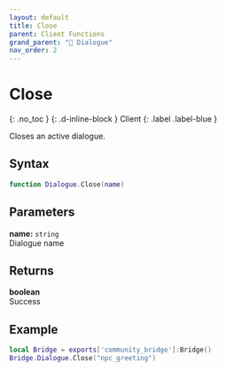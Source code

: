 ```yaml
---
layout: default
title: Close
parent: Client Functions
grand_parent: "💬 Dialogue"
nav_order: 2
---
```


# Close
{: .no_toc }
{: .d-inline-block }
Client
{: .label .label-blue }

Closes an active dialogue.

## Syntax

```lua
function Dialogue.Close(name)
```

## Parameters

**name:** `string`  
Dialogue name

## Returns

**boolean**  
Success

## Example

```lua
local Bridge = exports['community_bridge']:Bridge()
Bridge.Dialogue.Close("npc_greeting")
```
